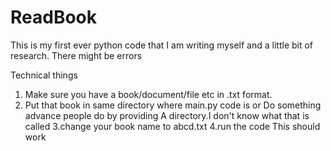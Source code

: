 # ReadBook
This is my first ever python code that I 
am writing myself and a little bit of research.
There might be errors

Technical things
1. Make sure you have a book/document/file etc in 
.txt format.
2. Put that book in same directory where 
main.py code is
          or 
Do something advance people do by providing
A directory.I don't know what that is called
3.change your book name to abcd.txt
4.run the code
This should work
